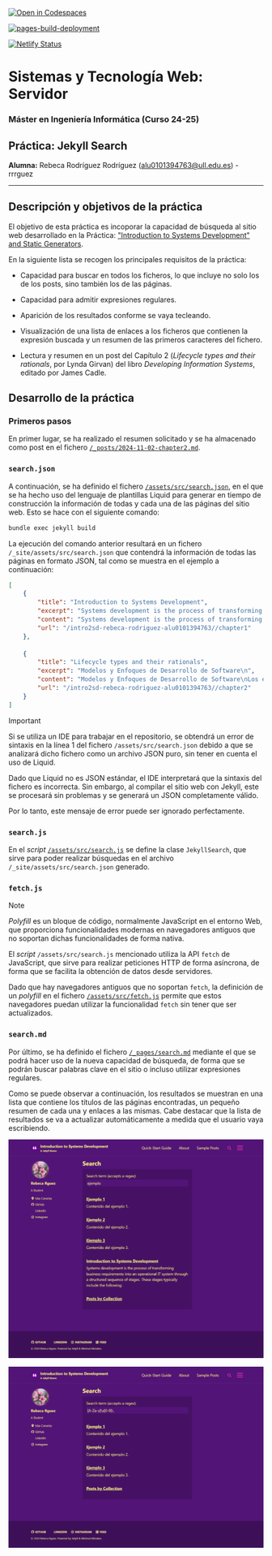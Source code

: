 [![Open in Codespaces](https://classroom.github.com/assets/launch-codespace-2972f46106e565e64193e422d61a12cf1da4916b45550586e14ef0a7c637dd04.svg)](https://classroom.github.com/open-in-codespaces?assignment_repo_id=16674305)

[![pages-build-deployment](https://github.com/ULL-MII-SYTWS-2425/intro2sd-rebeca-rodriguez-alu0101394763/actions/workflows/pages/pages-build-deployment/badge.svg?branch=gh-pages)](https://github.com/ULL-MII-SYTWS-2425/intro2sd-rebeca-rodriguez-alu0101394763/actions/workflows/pages/pages-build-deployment)

[![Netlify Status](https://api.netlify.com/api/v1/badges/2544b7a0-0bf3-4e13-81a2-84a67e633a22/deploy-status)](https://app.netlify.com/sites/intro2sd-rebeca-rodriguez/deploys)

# Sistemas y Tecnología Web: Servidor
### Máster en Ingeniería Informática (Curso 24-25)
## Práctica: Jekyll Search

**Alumna:** Rebeca Rodríguez Rodríguez (alu0101394763@ull.edu.es) - rrrguez

---

## Descripción y objetivos de la práctica
El objetivo de esta práctica es incoporar la capacidad de búsqueda al sitio web desarrollado en la Práctica: <ins>"Introduction to Systems Development" and Static Generators</ins>.

En la siguiente lista se recogen los principales requisitos de la práctica:
* Capacidad para buscar en todos los ficheros, lo que incluye no solo los de los posts, sino también los de las páginas.

* Capacidad para admitir expresiones regulares.

* Aparición de los resultados conforme se vaya tecleando.

* Visualización de una lista de enlaces a los ficheros que contienen la expresión buscada y un resumen de las primeros caracteres del fichero.

* Lectura y resumen en un post del Capítulo 2 (*Lifecycle types and their rationals*, por Lynda Girvan) del libro *Developing Information Systems*, editado por James Cadle.

## Desarrollo de la práctica

### Primeros pasos
En primer lugar, se ha realizado el resumen solicitado y se ha almacenado como post en el fichero [`/_posts/2024-11-02-chapter2.md`](/_posts/2024-11-02-chapter2.md).

### `search.json`
A continuación, se ha definido el fichero [`/assets/src/search.json`](/assets/src/search.json), en el que se ha hecho uso del lenguaje de plantillas Liquid para generar en tiempo de construcción la información de todas y cada una de las páginas del sitio web. Esto se hace con el siguiente comando:

```bash
bundle exec jekyll build
```

La ejecución del comando anterior resultará en un fichero `/_site/assets/src/search.json` que contendrá la información de todas las páginas en formato JSON, tal como se muestra en el ejemplo a continuación:

```json
[
    {
        "title": "Introduction to Systems Development",
        "excerpt": "Systems development is the process of transforming business requirements into an operational IT system through a structured sequence of stages. These stages typically include the following:\n",
        "content": "Systems development is the process of transforming business requirements into an operational IT system through a structured sequence of stages. These stages typically include the following:\n\n\n  \n    Feasibility studies.\n  \n  \n    Requirements engineering.\n  \n  \n    System design.\n  \n  \n    Software development.\n  \n  \n    Testing.\n  \n  \n    Implementation.\n  \n\n\nThe goal is to create more reliable and manageable systems, reducing reliance on individual developer competence by introducing standardized processes.\n\n\n\nThe following are the relationships of systems development to other disciplines:\n\n\n  \n    Project management plays a crucial role in coordinating resources and ensuring that all stakeholders are aligned with the project goals.\n  \n  \n    Business analysis focuses on identifying business problems and opportunities, often involving IT solutions, and managing system requirements.\n  \n  \n    Systems architecture involves designing a coherent IT infrastructure to support organizational growth.\n  \n  \n    Testing ensures that the developed system functions as expected, even though no system can be guaranteed to be completely error-free.\n  \n  \n    Configuration management tracks system components and changes.\n  \n  \n    Quality control processes and assurance ensures the system meets predefined standards and establishes standards, respectively.\n  \n  \n    Service management involves maintaining IT services and infrastructure, ensuring smooth operations and continuous support after the system is deployed.\n  \n\n\n\n\nOn the other hand, offshoring and outsourcing have significantly influenced systems development.\n\nOffshoring involves leveraging lower-cost, high-quality development resources in other countries, like India or Eastern European nations, while outsourcing refers to handing over development work to specialized IT firms.\n\nBoth practices offer cost savings but come with potential downsides, such as communication challenges (in offshoring) and a loss of direct control over critical systems (in outsourcing).\n\n\n\n\n  Ahmed, Tahir, et al. Developing Information Systems : Practical guidance for IT professionals, edited by James Cadle, BCS Learning &amp; Development Limited, 2014. ProQuest Ebook Central, http://ebookcentral.proquest.com/lib/bull-ebooks/detail.action?docID=1713962.\n\n\n\n\nA continuación, se muestran los contenidos de la colección examples:\n\nEjemplo 1\nEjemplo 1 de la colección 'examples'\n\nEjemplo 2\nEjemplo 2 de la colección 'examples'\n\nEjemplo 3\nEjemplo 3 de la colección 'examples'\n\n\n\nY se accede al archivo /_data/examples.json:\n\nExample 1\nEste es el ejemplo 1\n\nExample 2\nEste es el ejemplo 2\n\nExample 3\nEste es el ejemplo 3\n",
        "url": "/intro2sd-rebeca-rodriguez-alu0101394763//chapter1"
    },
    
    {
        "title": "Lifecycle types and their rationals",
        "excerpt": "Modelos y Enfoques de Desarrollo de Software\n",
        "content": "Modelos y Enfoques de Desarrollo de Software\nLos enfoques de desarrollo de software varían en sus características, aplicabilidad y adaptabilidad a diferentes tipos de proyectos. Entre los modelos más destacados se encuentran:\n\n\n  Modelos Evolutivos e Iterativos:\n\n\n\n  \n    Spiral: Propone un desarrollo iterativo basado en prototipos y gestión de riesgos. En cada ciclo se revisan objetivos, se identifican riesgos, se desarrollan prototipos y se planifican iteraciones. Este modelo es efectivo para proyectos de alta complejidad, aunque requiere una gestión rigurosa para evitar incrementos en el alcance.\n  \n  \n    DSDM: Enfocado en iteraciones rápidas y entregas incrementales, DSDM aplica principios de negocio, colaboración y control, siendo adecuado para proyectos orientados al negocio. Se le percibe tanto como un marco de gestión de proyectos, lo que puede dificultar su implementación en desarrollos de menor envergadura.\n  \n  \n    Scrum: Popular en equipos pequeños, usa ciclos cortos llamados “sprints” para entregar versiones funcionales del producto. Si bien facilita la adaptación a cambios, requiere alta colaboración del cliente y puede ser difícil de escalar en proyectos complejos.\n  \n\n\n\n  \n    Modelos Ágiles:\nEl Agile Manifesto de 2001 impulsó un enfoque centrado en la flexibilidad, priorizando la interacción sobre la documentación y la colaboración con el cliente sobre la negociación contractual. Las metodologías ágiles funcionan bien en entornos colaborativos, aunque enfrentan dificultades en equipos grandes, sistemas complejos o proyectos con altos requisitos regulatorios. Estos métodos pueden combinarse con enfoques tradicionales para cumplir con normas estrictas.\n  \n  \n    Modelos Estructurados y Lineales:\n  \n\n\n\n  \n    Waterfall y SSADM: Basados en etapas lineales, estos modelos requieren un enfoque de planificación y documentación detallada, siendo eficaces cuando las especificaciones son estables. SSADM, específicamente, añade análisis de negocio en etapas tempranas, aunque su linealidad puede provocar revisiones continuas en entornos cambiantes.\n  \n  \n    RUP (Rational Unified Process): Modelo iterativo y adaptable, es especialmente útil para proyectos complejos y de alto riesgo, aunque su flexibilidad lo hace complejo de personalizar y costoso para proyectos menores.\n  \n\n\n\n  Lean Software Development:\n\n\nInspirado en la manufactura lean de Toyota, este enfoque se centra en eliminar desperdicios, maximizar el valor al cliente y mejorar continuamente. Ideal para combinar con otros métodos (como Scrum), Lean optimiza el flujo de trabajo sin imponer una estructura rígida de desarrollo.\n\nSelección de Enfoques según Factores Clave\n\n  \n    Complejidad y requisitos: Proyectos simples pueden beneficiarse de modelos lineales, mientras que los más complejos requieren enfoques que manejen el riesgo, como Spiral o RUP.\n  \n  \n    Adaptabilidad a Cambios: Los enfoques iterativos y ágiles permiten incorporar cambios continuos en los requisitos, especialmente útiles en proyectos dinámicos.\n  \n  \n    Riesgo y Regulación: En proyectos con altos requisitos de regulación, los modelos que enfatizan documentación (como V-Model o Waterfall) o metodologías ágiles con control (como DSDM) son preferibles.\nEn conclusión, la elección del enfoque adecuado depende de factores específicos del proyecto como la complejidad, estabilidad de requisitos y participación del cliente.\n  \n\n\n\n\n\n  Ahmed, Tahir, et al. Developing Information Systems : Practical guidance for IT professionals, edited by James Cadle, BCS Learning &amp; Development Limited, 2014. ProQuest Ebook Central, http://ebookcentral.proquest.com/lib/bull-ebooks/detail.action?docID=1713962.\n\n\n\n\n",
        "url": "/intro2sd-rebeca-rodriguez-alu0101394763//chapter2"
    }
]   
```

> [!IMPORTANT]
> Si se utiliza un IDE para trabajar en el repositorio, se obtendrá un error de sintaxis en la línea 1 del fichero `/assets/src/search.json` debido a que se analizará dicho fichero como un archivo JSON puro, sin tener en cuenta el uso de Liquid. 
>
> Dado que Liquid no es JSON estándar, el IDE interpretará que la sintaxis del fichero es incorrecta. Sin embargo, al compilar el sitio web con Jekyll, este se procesará sin problemas y se generará un JSON completamente válido.
>
> Por lo tanto, este mensaje de error puede ser ignorado perfectamente.

### `search.js`
En el *script* [`/assets/src/search.js`](/assets/src/search.js) se define la clase `JekyllSearch`, que sirve para poder realizar búsquedas en el archivo `/_site/assets/src/search.json` generado.

### `fetch.js`

> [!NOTE]
> *Polyfill* es un bloque de código, normalmente JavaScript en el entorno Web, que proporciona funcionalidades modernas en navegadores antiguos que no soportan dichas funcionalidades de forma nativa.

El *script* `/assets/src/search.js` mencionado utiliza la API `fetch` de JavaScript, que sirve para realizar peticiones HTTP de forma asíncrona, de forma que se facilita la obtención de datos desde servidores.

Dado que hay navegadores antiguos que no soportan `fetch`, la definición de un *polyfill* en el fichero [`/assets/src/fetch.js`](/assets/src/fetch.js) permite que estos navegadores puedan utilizar la funcionalidad `fetch` sin tener que ser actualizados.

### `search.md`
Por último, se ha definido el fichero [`/_pages/search.md`](/_pages/search.md) mediante el que se podrá hacer uso de la nueva capacidad de búsqueda, de forma que se podrán buscar palabras clave en el sitio o incluso utilizar expresiones regulares.

Como se puede observar a continuación, los resultados se muestran en una lista que contiene los títulos de las páginas encontradas, un pequeño resumen de cada una y enlaces a las mismas. Cabe destacar que la lista de resultados se va a actualizar automáticamente a medida que el usuario vaya escribiendo.

![Muestra palabra clave](/img/muestra.png)

![Muestra regex](/img/muestra-regex.png)